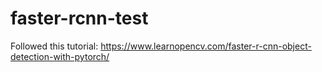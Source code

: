 # faster-rcnn-test

Followed this tutorial: https://www.learnopencv.com/faster-r-cnn-object-detection-with-pytorch/
